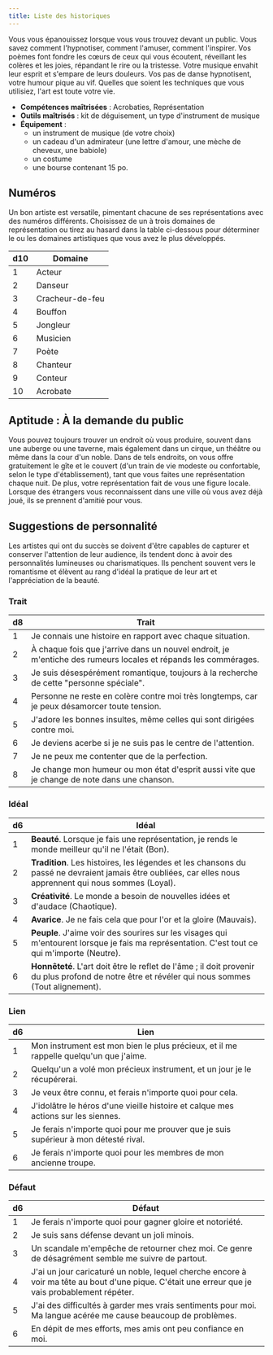 ```yaml
---
title: Liste des historiques
---
```

Vous vous épanouissez lorsque vous vous trouvez devant un public. Vous savez comment l'hypnotiser, comment l'amuser, comment l'inspirer. Vos poèmes font fondre les cœurs de ceux qui vous écoutent, réveillant les colères et les joies, répandant le rire ou la tristesse. Votre musique envahit leur esprit et s'empare de leurs douleurs. Vos pas de danse hypnotisent, votre humour pique au vif. Quelles que soient les techniques que vous utilisiez, l'art est toute votre vie.

- **Compétences maîtrisées** : Acrobaties, Représentation  
- **Outils maîtrisés** : kit de déguisement, un type d'instrument de musique  
- **Équipement** :
	- un instrument de musique (de votre choix)
	- un cadeau d'un admirateur (une lettre d'amour, une mèche de cheveux, une babiole)
	- un costume
	- une bourse contenant 15 po.

## Numéros
Un bon artiste est versatile, pimentant chacune de ses représentations avec des numéros différents. Choisissez de un à trois domaines de représentation ou tirez au hasard dans la table ci-dessous pour déterminer le ou les domaines artistiques que vous avez le plus développés.

|d10|Domaine|
|--|--|
|1|Acteur|
|2|Danseur|
|3|Cracheur-de-feu|
|4|Bouffon|
|5|Jongleur|
|6|Musicien|
|7|Poète|
|8|Chanteur|
|9|Conteur|
|10|Acrobate|

## Aptitude : À la demande du public
Vous pouvez toujours trouver un endroit où vous produire, souvent dans une auberge ou une taverne, mais également dans un cirque, un théâtre ou même dans la cour d'un noble. Dans de tels endroits, on vous offre gratuitement le gîte et le couvert (d'un train de vie modeste ou confortable, selon le type d'établissement), tant que vous faites une représentation chaque nuit. De plus, votre représentation fait de vous une figure locale. Lorsque des étrangers vous reconnaissent dans une ville où vous avez déjà joué, ils se prennent d'amitié pour vous.

## Suggestions de personnalité
Les artistes qui ont du succès se doivent d'être capables de capturer et conserver l'attention de leur audience, ils tendent donc à avoir des personnalités lumineuses ou charismatiques. Ils penchent souvent vers le romantisme et élèvent au rang d'idéal la pratique de leur art et l'appréciation de la beauté.

### Trait
|d8|Trait|
|--|--|
|1|Je connais une histoire en rapport avec chaque situation.|
|2|À chaque fois que j'arrive dans un nouvel endroit, je m'entiche des rumeurs locales et répands les commérages.|
|3|Je suis désespérément romantique, toujours à la recherche de cette "personne spéciale".|
|4|Personne ne reste en colère contre moi très longtemps, car je peux désamorcer toute tension.|
|5|J'adore les bonnes insultes, même celles qui sont dirigées contre moi.|
|6|Je deviens acerbe si je ne suis pas le centre de l'attention.|
|7|Je ne peux me contenter que de la perfection.|
|8|Je change mon humeur ou mon état d'esprit aussi vite que je change de note dans une chanson.|

### Idéal
|d6|Idéal|
|--|--|
|1|**Beauté**. Lorsque je fais une représentation, je rends le monde meilleur qu'il ne l'était (Bon).|
|2|**Tradition**. Les histoires, les légendes et les chansons du passé ne devraient jamais être oubliées, car elles nous apprennent qui nous sommes (Loyal).|
|3|**Créativité**. Le monde a besoin de nouvelles idées et d'audace (Chaotique).|
|4|**Avarice**. Je ne fais cela que pour l'or et la gloire (Mauvais).|
|5|**Peuple**. J'aime voir des sourires sur les visages qui m'entourent lorsque je fais ma représentation. C'est tout ce qui m'importe (Neutre).|
|6|**Honnêteté**. L'art doit être le reflet de l'âme ; il doit provenir du plus profond de notre être et révéler qui nous sommes (Tout alignement).|

### Lien
|d6|Lien|
|--|--|
|1|Mon instrument est mon bien le plus précieux, et il me rappelle quelqu'un que j'aime.|
|2|Quelqu'un a volé mon précieux instrument, et un jour je le récupérerai.|
|3|Je veux être connu, et ferais n'importe quoi pour cela.|
|4|J'idolâtre le héros d'une vieille histoire et calque mes actions sur les siennes.|
|5|Je ferais n'importe quoi pour me prouver que je suis supérieur à mon détesté rival.|
|6|Je ferais n'importe quoi pour les membres de mon ancienne troupe.|

### Défaut
|d6|Défaut|
|--|--|
|1|Je ferais n'importe quoi pour gagner gloire et notoriété.|
|2|Je suis sans défense devant un joli minois.|
|3|Un scandale m'empêche de retourner chez moi. Ce genre de désagrément semble me suivre de partout.|
|4|J'ai un jour caricaturé un noble, lequel cherche encore à voir ma tête au bout d'une pique. C'était une erreur que je vais probablement répéter.|
|5|J'ai des difficultés à garder mes vrais sentiments pour moi. Ma langue acérée me cause beaucoup de problèmes.|
|6|En dépit de mes efforts, mes amis ont peu confiance en moi.|